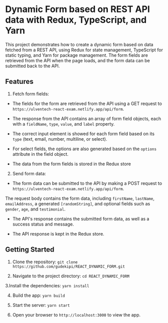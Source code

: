 # Dynamic Form based on REST API data with Redux, TypeScript, and Yarn

This project demonstrates how to create a dynamic form based on data fetched from a REST API, using Redux for state management, TypeScript for static typing, and Yarn for package management. The form fields are retrieved from the API when the page loads, and the form data can be submitted back to the API.

## Features

1. Fetch form fields:
- The fields for the form are retrieved from the API using a GET request to `https://ulventech-react-exam.netlify.app/api/form`.

- The response from the API contains an array of form field objects, each with a `fieldName`, `type`, `value`, and `label` property.

- The correct input element is showed for each form field based on its `type` (text, email, number, multiline, or select).

- For select fields, the options are also generated based on the `options` attribute in the field object.

- The data from the form fields is stored in the Redux store

2. Send form data:
 - The form data can be submitted to the API by making a POST request to `https://ulventech-react-exam.netlify.app/api/form`.

The request body contains the form data, including `firstName`, `lastName`, `emailAddress`, a generated `[randomString]`, and optional fields such as `gender`, `age`, and `testimonial`.

- The API's response contains the submitted form data, as well as a success status and message.

- The API response is kept in the Redux store.

## Getting Started

1. Clone the repository:
    ```git clone https://github.com/gudekipi/REACT_DYNAMIC_FORM.git```

2. Navigate to the project directory:
    ```cd REACT_DYNAMIC_FORM```

3.Install the dependencies:
    ```yarn install```

4. Build the app:
    ```yarn build```

5. Start the server:
    ```yarn start```

6. Open your browser to `http://localhost:3000` to view the app.
